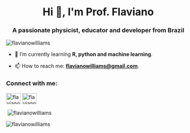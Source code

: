 <h1 align="center">Hi 👋, I'm Prof. Flaviano</h1>
<h3 align="center">A passionate physicist, educator and developer from Brazil</h3>

<p align="left"> <img src="https://komarev.com/ghpvc/?username=flavianowilliams&label=Profile%20views&color=0e75b6&style=flat" alt="flavianowilliams" /> </p>

- 🌱 I’m currently learning **R, python and machine learning**.

- 📫 How to reach me: **flavianowilliams@gmail.com**.

<h3 align="left">Connect with me:</h3>
<p align="left">
<a href="https://kaggle.com/flavianofernandes" target="blank"><img align="center" src="https://raw.githubusercontent.com/rahuldkjain/github-profile-readme-generator/master/src/images/icons/Social/kaggle.svg" alt="flavianofernandes" height="30" width="40" /></a>
<a href="https://fb.com/flaviano.fernandes" target="blank"><img align="center" src="https://raw.githubusercontent.com/rahuldkjain/github-profile-readme-generator/master/src/images/icons/Social/facebook.svg" alt="flaviano.fernandes" height="30" width="40" /></a>
</p>

<p>&nbsp;<img align="center" src="https://github-readme-stats.vercel.app/api?username=flavianowilliams&show_icons=true&locale=en" alt="flavianowilliams" /></p>

<p><img align="center" src="https://github-readme-streak-stats.herokuapp.com/?user=flavianowilliams&" alt="flavianowilliams" /></p>

